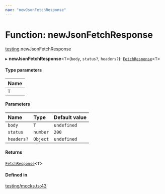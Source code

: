 ```yaml
---
nav: "newJsonFetchResponse"
---
```

# Function: newJsonFetchResponse

[testing](../modules/testing.md).newJsonFetchResponse

▸ **newJsonFetchResponse**<`T`\>(`body`, `status?`, `headers?`): [`FetchResponse`](../interfaces/core.FetchResponse.md)<`T`\>

#### Type parameters

| Name |
| :------ |
| `T` |

#### Parameters

| Name | Type | Default value |
| :------ | :------ | :------ |
| `body` | `T` | `undefined` |
| `status` | `number` | `200` |
| `headers?` | `Object` | `undefined` |

#### Returns

[`FetchResponse`](../interfaces/core.FetchResponse.md)<`T`\>

#### Defined in

[testing/mocks.ts:43](https://github.com/coda/packs-sdk/blob/main/testing/mocks.ts#L43)
